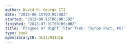 ```yaml
---
author: David R. George III
date: "2013-06-15T00:00:00Z"
started: "2013-06-15T00:00:00Z"
finished: "2013-07-01T00:00:00Z"
title: 'Plagues of Night (Star Trek: Typhon Pact, #6)'
type: book
openlibraryID: OL21294132W
---
```

